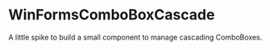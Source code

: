WinFormsComboBoxCascade
=======================

A little spike to build a small component to manage cascading ComboBoxes.